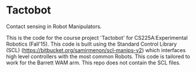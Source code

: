 # Tactobot
Contact sensing in Robot Manipulators.

This is the code for the course project 'Tactobot' for CS225A:Experimental Robotics (Fall'15). This code is built using the Standard Control Library (SCL) (https://bitbucket.org/samirmenon/scl-manips-v2) which interfaces high level controllers with the most common Robots. This code is tailored to work for the Barrett WAM arm. This repo does not contain the SCL files.
